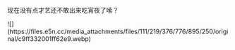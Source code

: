 <p>现在没有点才艺还不敢出来吃宵夜了嗦？</p>
![](https://files.e5n.cc/media_attachments/files/111/219/376/776/895/250/original/c9ff332001ff62e9.webp)